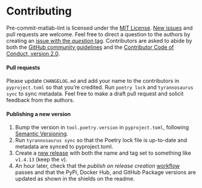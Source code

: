 # Contributing

Pre-commit-matlab-lint is licensed under the
[MIT License](https://spdx.org/licenses/MIT.html).
[New issues](https://github.com/tcumby/pre-commit-matlab-lint/issues) and pull requests are welcome.
Feel free to direct a question to the authors by creating an [issue with the _question_ tag](https://github.com/tcumby/pre-commit-matlab-lint/issues/new?assignees=&labels=kind%3A+question&template=question.md).
Contributors are asked to abide by both the [GitHub community guidelines](https://docs.github.com/en/github/site-policy/github-community-guidelines)
and the [Contributor Code of Conduct, version 2.0](https://www.contributor-covenant.org/version/2/0/code_of_conduct/).

#### Pull requests

Please update `CHANGELOG.md` and add your name to the contributors in `pyproject.toml`
so that you’re credited. Run `poetry lock` and `tyrannosaurus sync` to sync metadata.
Feel free to make a draft pull request and solicit feedback from the authors.

#### Publishing a new version

1. Bump the version in `tool.poetry.version` in `pyproject.toml`, following
   [Semantic Versioning](https://semver.org/spec/v2.0.0.html).
2. Run `tyrannosaurus sync` so that the Poetry lock file is up-to-date
   and metadata are synced to pyproject.toml.
3. Create a [new release](https://github.com/tcumby/pre-commit-matlab-lint/releases/new)
   with both the name and tag set to something like `v1.4.13` (keep the _v_).
4. An hour later, check that the _publish on release creation_
   [workflow](https://github.com/tcumby/pre-commit-matlab-lint/actions) passes
   and that the PyPi, Docker Hub, and GitHub Package versions are updated as shown in the
   shields on the readme.
